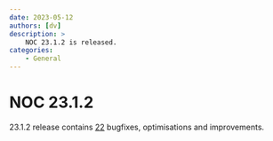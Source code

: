 ```yaml
---
date: 2023-05-12
authors: [dv]
description: >
    NOC 23.1.2 is released.
categories:
    - General
---
```


# NOC 23.1.2

23.1.2 release contains [22](https://code.getnoc.com/noc/noc/merge_requests?scope=all&state=merged&milestone_title=23.1.2) bugfixes, optimisations and improvements.
